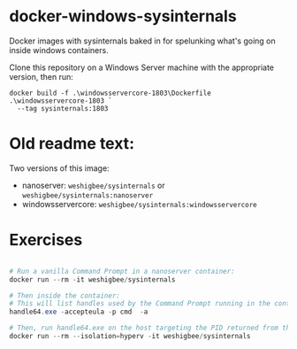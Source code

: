# docker-windows-sysinternals

Docker images with sysinternals baked in for spelunking what's going on inside windows containers.

Clone this repository on a Windows Server machine with the appropriate version, then run:

```
docker build -f .\windowsservercore-1803\Dockerfile .\windowsservercore-1803 `
  --tag sysinternals:1803
```

# Old readme text:

Two versions of this image: 
- nanoserver: `weshigbee/sysinternals` or `weshigbee/sysinternals:nanoserver`
- windowsservercore: `weshigbee/sysinternals:windowsservercore`

# Exercises

```powershell

# Run a vanilla Command Prompt in a nanoserver container:
docker run --rm -it weshigbee/sysinternals 

# Then inside the container:
# This will list handles used by the Command Prompt running in the container. 
handle64.exe -accepteula -p cmd  -a

# Then, run handle64.exe on the host targeting the PID returned from the container call to handle64 above, you'll notice differences that highlight the isolation of the container. Note: this is most interesting on a Windows Server machine because you can use a Windows Server container instead of a Hyper-V container, though a good exercise would be to vary the isolation type and try out both Windows container types.
docker run --rm --isolation=hyperv -it weshigbee/sysinternals


```
